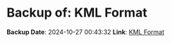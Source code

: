 # Backup of: KML Format

**Backup Date**: 2024-10-27 00:43:32
**Link**: [KML Format](https://przemienniki.net/export/przemienniki.kml)
